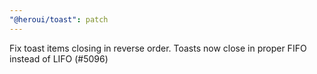 ```yaml
---
"@heroui/toast": patch
---
```


Fix toast items closing in reverse order. Toasts now close in proper FIFO instead of LIFO (#5096)
